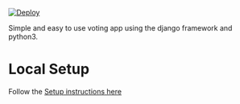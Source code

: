 [![Deploy](https://www.herokucdn.com/deploy/button.svg)](https://heroku.com/deploy)

Simple and easy to use voting app using the django framework and python3.

# Local Setup
Follow the [Setup instructions here](docs/setup_instructions.md)
